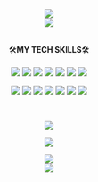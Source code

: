 <div align="center">
  <img src="https://capsule-render.vercel.app/api?type=waving&color=0:11998e,100:38ef7d&height=250&section=header&text=Acisliver&fontAlignY=40&fontSize=90&fontColor=ffffff&desc=Backend%20Engineer">
</div>

<div align="center">
  <a href="https://hits.seeyoufarm.com"><img src="https://hits.seeyoufarm.com/api/count/incr/badge.svg?url=https%3A%2F%2Fgithub.com%2Facisliver&count_bg=%2338EF7D&title_bg=%23555555&icon=&icon_color=%23E7E7E7&title=%F0%9F%8D%89+visit&edge_flat=false"/></a>
</div>
<br>

<p align="center"backgroun="#000000">
  🛠️<b>MY TECH SKILLS</b>🛠️
  <br><br>
  <img src="https://img.shields.io/badge/HTML5-E34F26?style=flat&logo=HTML5&logoColor=white"> 
  <img src="https://img.shields.io/badge/CSS3-1572B6?style=flat&logo=CSS3&logoColor=white"> 
  <img src="https://img.shields.io/badge/JavaScript-F7DF1E?style=flat&logo=JavaScript&logoColor=white"> 
  <img src="https://img.shields.io/badge/Webpack-8DD6F9?style=flat&logo=Webpack&logoColor=white"> 
  <img src="https://img.shields.io/badge/Node.js-339933?style=flat&logo=Node.js&logoColor=white"> 
  <img src="https://img.shields.io/badge/Vue.js-4FC08D?style=flat&logo=Vue.js&logoColor=white"> 
  <img src="https://img.shields.io/badge/Vuetify-1867C0?style=flat&logo=Vuetify&logoColor=white">
</p>

<p align="center">
  <img src="https://img.shields.io/badge/Java-007396?style=flat&logo=Java&logoColor=white"> 
  <img src="https://img.shields.io/badge/Spring-6DB33F?style=flat&logo=Spring&logoColor=white"> 
  <img src="https://img.shields.io/badge/Spring_Boot-6DB33F?style=flat&logo=SpringBoot&logoColor=white"> 
  <img src="https://img.shields.io/badge/Spring_Security-6DB33F?style=flat&logo=SpringSecurity&logoColor=white"> 
  <img src="https://img.shields.io/badge/Mysql-4479A1?style=flat&logo=Mysql&logoColor=white"> 
  <img src="https://img.shields.io/badge/Docker-2496ED?style=flat&logo=Docker&logoColor=white"> 
  <img src="https://img.shields.io/badge/aws-232F3E?style=flat&logo=AmazonAWS&logoColor=white">
</p>
<br>
  
<p align="center">
  <img src="https://github-readme-stats.vercel.app/api?username=acisliver&show_icons=true&theme=vue">
</p>
<p align="center">
  <img src="https://github-readme-stats.vercel.app/api/top-langs/?username=acisliver&layout=compact&theme=vue&card_width=445">
</p>

<div align="center">
  <img src="https://capsule-render.vercel.app/api?type=waving&color=0:11998e,100:38ef7d&height=200&section=footer">
</div>

<div align="center">
  <img src="http://mazassumnida.wtf/api/v2/generate_badge?boj=mool1717)](https://solved.ac/mool1717">
</div>
